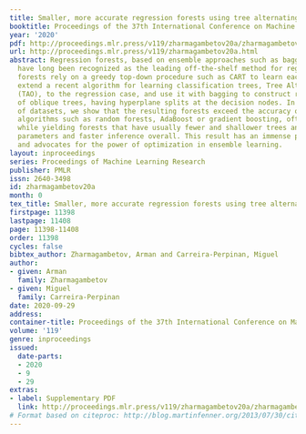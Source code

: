 ```yaml
---
title: Smaller, more accurate regression forests using tree alternating optimization
booktitle: Proceedings of the 37th International Conference on Machine Learning
year: '2020'
pdf: http://proceedings.mlr.press/v119/zharmagambetov20a/zharmagambetov20a.pdf
url: http://proceedings.mlr.press/v119/zharmagambetov20a.html
abstract: Regression forests, based on ensemble approaches such as bagging or boosting,
  have long been recognized as the leading off-the-shelf method for regression. However,
  forests rely on a greedy top-down procedure such as CART to learn each tree. We
  extend a recent algorithm for learning classification trees, Tree Alternating Optimization
  (TAO), to the regression case, and use it with bagging to construct regression forests
  of oblique trees, having hyperplane splits at the decision nodes. In a wide range
  of datasets, we show that the resulting forests exceed the accuracy of state-of-the-art
  algorithms such as random forests, AdaBoost or gradient boosting, often considerably,
  while yielding forests that have usually fewer and shallower trees and hence fewer
  parameters and faster inference overall. This result has an immense practical impact
  and advocates for the power of optimization in ensemble learning.
layout: inproceedings
series: Proceedings of Machine Learning Research
publisher: PMLR
issn: 2640-3498
id: zharmagambetov20a
month: 0
tex_title: Smaller, more accurate regression forests using tree alternating optimization
firstpage: 11398
lastpage: 11408
page: 11398-11408
order: 11398
cycles: false
bibtex_author: Zharmagambetov, Arman and Carreira-Perpinan, Miguel
author:
- given: Arman
  family: Zharmagambetov
- given: Miguel
  family: Carreira-Perpinan
date: 2020-09-29
address: 
container-title: Proceedings of the 37th International Conference on Machine Learning
volume: '119'
genre: inproceedings
issued:
  date-parts:
  - 2020
  - 9
  - 29
extras:
- label: Supplementary PDF
  link: http://proceedings.mlr.press/v119/zharmagambetov20a/zharmagambetov20a-supp.pdf
# Format based on citeproc: http://blog.martinfenner.org/2013/07/30/citeproc-yaml-for-bibliographies/
---
```

